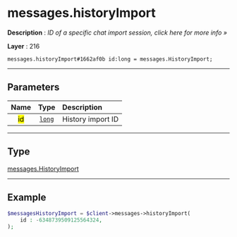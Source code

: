 # messages.historyImport

**Description** : *ID of a specific chat import session, click here for more info &raquo;*

**Layer** : 216

```tl
messages.historyImport#1662af0b id:long = messages.HistoryImport;
```

---

## Parameters

| Name | Type | Description |
| :---: | :---: | :--- |
| <mark>id</mark> | [`long`](type/long) | History import ID |

---

## Type

[messages.HistoryImport](type/messages.HistoryImport)

---

## Example

```php
$messagesHistoryImport = $client->messages->historyImport(
	id : -6348739509125564324,
);
```